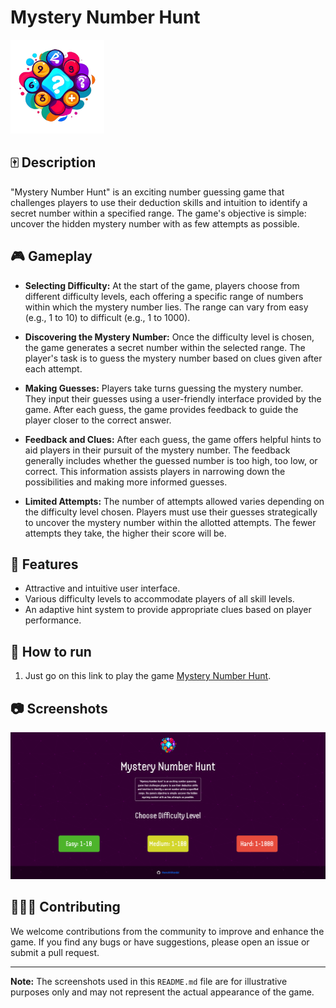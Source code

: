 # Mystery Number Hunt

 <img src="/images/icon.png" width="150px" height="150px">

## 🀄️ Description

"Mystery Number Hunt" is an exciting number guessing game that challenges players to use their deduction skills and intuition to identify a secret number within a specified range. The game's objective is simple: uncover the hidden mystery number with as few attempts as possible.

## 🎮 Gameplay

- **Selecting Difficulty:** At the start of the game, players choose from different difficulty levels, each offering a specific range of numbers within which the mystery number lies. The range can vary from easy (e.g., 1 to 10) to difficult (e.g., 1 to 1000).

- **Discovering the Mystery Number:** Once the difficulty level is chosen, the game generates a secret number within the selected range. The player's task is to guess the mystery number based on clues given after each attempt.

- **Making Guesses:** Players take turns guessing the mystery number. They input their guesses using a user-friendly interface provided by the game. After each guess, the game provides feedback to guide the player closer to the correct answer.

- **Feedback and Clues:** After each guess, the game offers helpful hints to aid players in their pursuit of the mystery number. The feedback generally includes whether the guessed number is too high, too low, or correct. This information assists players in narrowing down the possibilities and making more informed guesses.

- **Limited Attempts:** The number of attempts allowed varies depending on the difficulty level chosen. Players must use their guesses strategically to uncover the mystery number within the allotted attempts. The fewer attempts they take, the higher their score will be.

## 🎲 Features

- Attractive and intuitive user interface.
- Various difficulty levels to accommodate players of all skill levels.
- An adaptive hint system to provide appropriate clues based on player performance.

## 🤖 How to run

1. Just go on this link to play the game [Mystery Number Hunt](https://mysterynumberhunt.netlify.app/).

## 📷 Screenshots

![Screenshot 1](screenshot.png)


## 🙋🏻‍♂️ Contributing

We welcome contributions from the community to improve and enhance the game. If you find any bugs or have suggestions, please open an issue or submit a pull request.


---
**Note:** The screenshots used in this `README.md` file are for illustrative purposes only and may not represent the actual appearance of the game.
